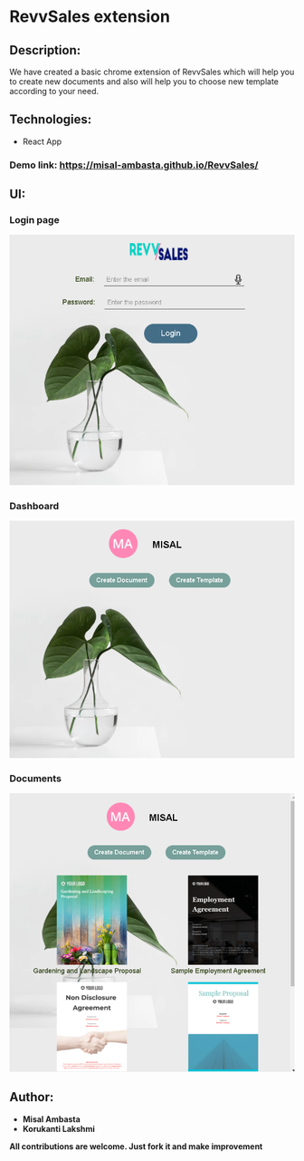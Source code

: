 # RevvSales extension

## Description:
We have created a basic chrome extension of RevvSales which will help you to create new documents and also will help you to choose new template according to your need.

## Technologies:

- React App

### Demo link: https://misal-ambasta.github.io/RevvSales/

## UI:
### Login page
![](/my-app/screenshots/revSales_login_page.png)

### Dashboard
![](/my-app/screenshots/revvsales_dashboard.png)

### Documents
![](/my-app/screenshots/Revvsales_documents.png)


## Author:
- **Misal Ambasta**
- **Korukanti Lakshmi**


**All contributions are welcome. Just fork it and make improvement**
